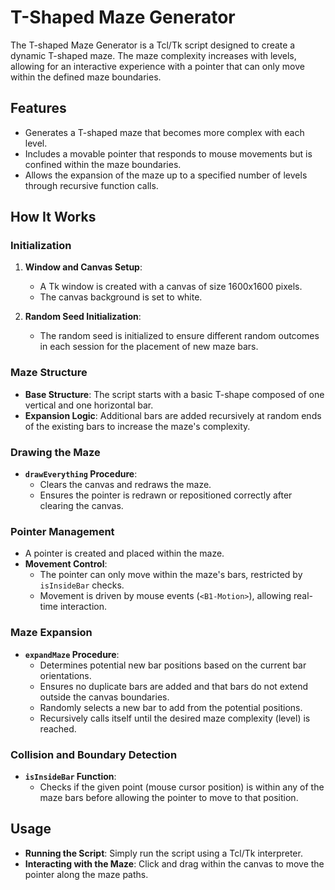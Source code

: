# T-Shaped Maze Generator

The T-shaped Maze Generator is a Tcl/Tk script designed to create a dynamic T-shaped maze. The maze complexity increases with levels, allowing for an interactive experience with a pointer that can only move within the defined maze boundaries.

## Features

- Generates a T-shaped maze that becomes more complex with each level.
- Includes a movable pointer that responds to mouse movements but is confined within the maze boundaries.
- Allows the expansion of the maze up to a specified number of levels through recursive function calls.

## How It Works

### Initialization

1. **Window and Canvas Setup**:
   - A Tk window is created with a canvas of size 1600x1600 pixels.
   - The canvas background is set to white.

2. **Random Seed Initialization**:
   - The random seed is initialized to ensure different random outcomes in each session for the placement of new maze bars.

### Maze Structure

- **Base Structure**: The script starts with a basic T-shape composed of one vertical and one horizontal bar.
- **Expansion Logic**: Additional bars are added recursively at random ends of the existing bars to increase the maze's complexity.

### Drawing the Maze

- **`drawEverything` Procedure**:
   - Clears the canvas and redraws the maze.
   - Ensures the pointer is redrawn or repositioned correctly after clearing the canvas.

### Pointer Management

- A pointer is created and placed within the maze.
- **Movement Control**:
   - The pointer can only move within the maze's bars, restricted by `isInsideBar` checks.
   - Movement is driven by mouse events (`<B1-Motion>`), allowing real-time interaction.

### Maze Expansion

- **`expandMaze` Procedure**:
   - Determines potential new bar positions based on the current bar orientations.
   - Ensures no duplicate bars are added and that bars do not extend outside the canvas boundaries.
   - Randomly selects a new bar to add from the potential positions.
   - Recursively calls itself until the desired maze complexity (level) is reached.

### Collision and Boundary Detection

- **`isInsideBar` Function**:
   - Checks if the given point (mouse cursor position) is within any of the maze bars before allowing the pointer to move to that position.

## Usage

- **Running the Script**: Simply run the script using a Tcl/Tk interpreter.
- **Interacting with the Maze**: Click and drag within the canvas to move the pointer along the maze paths.
